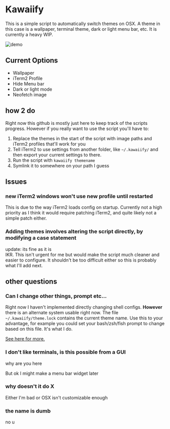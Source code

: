 # Kawaiify

This is a simple script to automatically switch themes on OSX.
A theme in this case is a wallpaper, terminal theme, dark or
light menu bar, etc. It is currently a heavy WIP.

![demo](script-demo.gif)

## Current Options
* Wallpaper
* iTerm2 Profile
* Hide Menu bar
* Dark or light mode
* Neofetch image

## how 2 do
Right now this github is mostly just here to keep track of the scripts progress.
However if you really want to use the script you'll have to:
1. Replace the themes in the start of the script with image paths and iTerm2 profiles 
that'll work for you
2. Tell iTerm2 to use settings from another folder, like `~/.kawaiify/` and then export
your current settings to there.
3. Run the script with `kawaiify themename`
4. Symlink it to somewhere on your path I guess

## Issues
### new iTerm2 windows won't use new profile until restarted
This is due to the way iTerm2 loads config on startup. Currently not a high
priority as I think it would require patching iTerm2, and quite likely not a
simple patch either.

### Adding themes involves altering the script directly, by modifying a case statement
update: its fine as it is  
IKR. This isn't urgent for me but would make the script much cleaner and
easier to configure. It shouldn't be too difficult either so this is probably
what I'll add next.

## other questions
### Can I change other things, prompt etc...
Right now I haven't implemented directly changing shell configs. **However** there is an alternate system usable right now. The file `~/.kawaiify/theme.lock` contains the current theme name. Use this to your advantage, for example you could set your bash/zsh/fish prompt to change based on this file. It's what I do.

[See here for more.](theme-lock.md)

### I don't like terminals, is this possible from a GUI
why are you here

But ok I might make a menu bar widget later

### why doesn't it do X
Either I'm bad or OSX isn't customizable enough

### the name is dumb
no u
